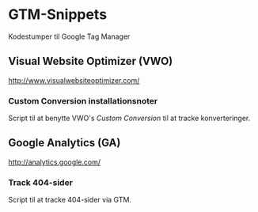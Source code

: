 # GTM-Snippets


Kodestumper til Google Tag Manager

## Visual Website Optimizer (VWO)
http://www.visualwebsiteoptimizer.com/

### Custom Conversion installationsnoter
Script til at benytte VWO's *Custom Conversion* til at tracke konverteringer.

## Google Analytics (GA)
http://analytics.google.com/

### Track 404-sider
Script til at tracke 404-sider via GTM.
